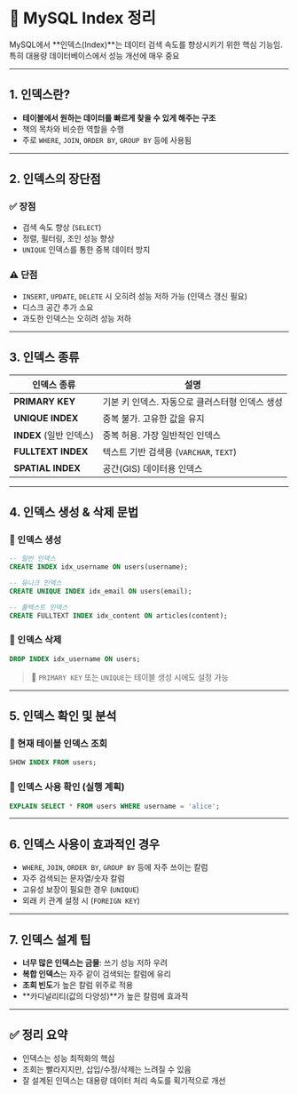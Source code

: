 # 📌 MySQL Index 정리

MySQL에서 **인덱스(Index)**는 데이터 검색 속도를 향상시키기 위한 핵심 기능임. 
특히 대용량 데이터베이스에서 성능 개선에 매우 중요

---

## 1. 인덱스란?

- **테이블에서 원하는 데이터를 빠르게 찾을 수 있게 해주는 구조**  
- 책의 목차와 비슷한 역할을 수행
- 주로 `WHERE`, `JOIN`, `ORDER BY`, `GROUP BY` 등에 사용됨

---

## 2. 인덱스의 장단점

### ✅ 장점
- 검색 속도 향상 (`SELECT`)
- 정렬, 필터링, 조인 성능 향상
- `UNIQUE` 인덱스를 통한 중복 데이터 방지

### ⚠️ 단점
- `INSERT`, `UPDATE`, `DELETE` 시 오히려 성능 저하 가능 (인덱스 갱신 필요)
- 디스크 공간 추가 소요
- 과도한 인덱스는 오히려 성능 저하

---

## 3. 인덱스 종류

| 인덱스 종류        | 설명 |
|---------------------|------|
| **PRIMARY KEY**     | 기본 키 인덱스. 자동으로 클러스터형 인덱스 생성 |
| **UNIQUE INDEX**    | 중복 불가. 고유한 값을 유지 |
| **INDEX** (일반 인덱스) | 중복 허용. 가장 일반적인 인덱스 |
| **FULLTEXT INDEX**  | 텍스트 기반 검색용 (`VARCHAR`, `TEXT`) |
| **SPATIAL INDEX**   | 공간(GIS) 데이터용 인덱스

---

## 4. 인덱스 생성 & 삭제 문법

### 🔹 인덱스 생성
```sql
-- 일반 인덱스
CREATE INDEX idx_username ON users(username);

-- 유니크 인덱스
CREATE UNIQUE INDEX idx_email ON users(email);

-- 풀텍스트 인덱스
CREATE FULLTEXT INDEX idx_content ON articles(content);
```

### 🔹 인덱스 삭제
```sql
DROP INDEX idx_username ON users;
```

> 🔎 `PRIMARY KEY` 또는 `UNIQUE`는 테이블 생성 시에도 설정 가능

---

## 5. 인덱스 확인 및 분석

### 🔹 현재 테이블 인덱스 조회
```sql
SHOW INDEX FROM users;
```

### 🔹 인덱스 사용 확인 (실행 계획)
```sql
EXPLAIN SELECT * FROM users WHERE username = 'alice';
```

---

## 6. 인덱스 사용이 효과적인 경우

- `WHERE`, `JOIN`, `ORDER BY`, `GROUP BY` 등에 자주 쓰이는 칼럼
- 자주 검색되는 문자열/숫자 칼럼
- 고유성 보장이 필요한 경우 (`UNIQUE`)
- 외래 키 관계 설정 시 (`FOREIGN KEY`)

---

## 7. 인덱스 설계 팁

- **너무 많은 인덱스는 금물**: 쓰기 성능 저하 우려
- **복합 인덱스**는 자주 같이 검색되는 칼럼에 유리
- **조회 빈도**가 높은 칼럼 위주로 적용
- **카디널리티(값의 다양성)**가 높은 칼럼에 효과적

---

## ✅ 정리 요약

- 인덱스는 성능 최적화의 핵심
- 조회는 빨라지지만, 삽입/수정/삭제는 느려질 수 있음
- 잘 설계된 인덱스는 대용량 데이터 처리 속도를 획기적으로 개선
